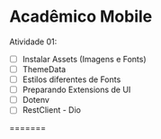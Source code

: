 # Acadêmico Mobile


Atividade 01:
 - [ ] Instalar Assets (Imagens e Fonts)
 - [ ] ThemeData
 - [ ] Estilos diferentes de Fonts
 - [ ] Preparando Extensions de UI
 - [ ] Dotenv
 - [ ] RestClient - Dio

=======